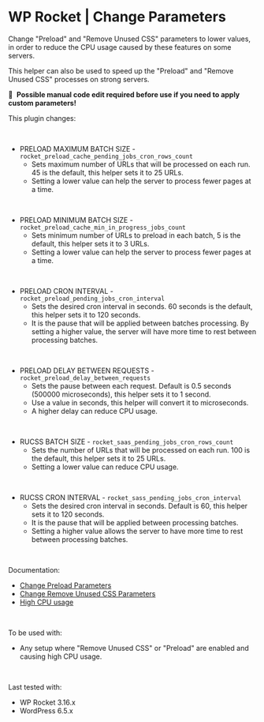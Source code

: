 # WP Rocket | Change Parameters

Change "Preload" and "Remove Unused CSS" parameters to lower values, in order to reduce the CPU usage caused by these features on some servers.

This helper can also be used to speed up the "Preload" and "Remove Unused CSS" processes on strong servers.

📝&#160;&#160;**Possible manual code edit required before use if you need to apply custom parameters!**

This plugin changes: 

<br>

- PRELOAD MAXIMUM BATCH SIZE - `rocket_preload_cache_pending_jobs_cron_rows_count` 
  - Sets maximum number of URLs that will be processed on each run. 45 is the default, this helper sets it to 25 URLs. 
  - Setting a lower value can help the server to process fewer pages at a time.

<br>

- PRELOAD MINIMUM BATCH SIZE - `rocket_preload_cache_min_in_progress_jobs_count`
  - Sets minimum number of URLs to preload in each batch, 5 is the default, this helper sets it to 3 URLs.
  - Setting a lower value can help the server to process fewer pages at a time.

<br>

- PRELOAD CRON INTERVAL - `rocket_preload_pending_jobs_cron_interval`
  - Sets the desired cron interval in seconds. 60 seconds is the default, this helper sets it to 120 seconds.
  - It is the pause that will be applied between batches processing. By setting a higher value, the server will have more time to rest between processing batches.

<br>

- PRELOAD DELAY BETWEEN REQUESTS - `rocket_preload_delay_between_requests`
  - Sets the pause between each request. Default is 0.5 seconds (500000 microseconds), this helper sets it to 1 second.
  - Use a value in seconds, this helper will convert it to microseconds.
  - A higher delay can reduce CPU usage.

<br>

- RUCSS BATCH SIZE - `rocket_saas_pending_jobs_cron_rows_count`
  - Sets the number of URLs that will be processed on each run. 100 is the default, this helper sets it to 25 URLs.
  - Setting a lower value can reduce CPU usage.

<br>

- RUCSS CRON INTERVAL - `rocket_sass_pending_jobs_cron_interval`
  - Sets the desired cron interval in seconds. Default is 60, this helper sets it to 120 seconds.
  - It is the pause that will be applied between processing batches. 
  - Setting a higher value allows the server to have more time to rest between processing batches.

<br>

Documentation:
* [Change Preload Parameters](https://docs.wp-rocket.me/article/1715-customize-preload-parameters)
* [Change Remove Unused CSS Parameters](https://docs.wp-rocket.me/article/1691-customize-remove-unused-css-parameters)
* [High CPU usage](https://docs.wp-rocket.me/article/48-high-cpu-usage#remove-unused-css)

<br>

To be used with:
* Any setup where "Remove Unused CSS" or "Preload" are enabled and causing high CPU usage.

<br>

Last tested with:
* WP Rocket 3.16.x
* WordPress 6.5.x
